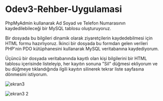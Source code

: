 # Odev3-Rehber-Uygulamasi
 
PhpMyAdmin kullanarak Ad Soyad ve Telefon Numarasının kaydedilebileceği bir MySQL tablosu oluşturuyoruz. 

Bir dosyada bu bilgileri dinamik olarak ziyaretçilerin kaydedebilmesi için HTML formu hazırlıyoruz. İkinci bir dosyada bu formdan gelen verileri PHP'nin PDO kütüphanesini kullanarak MySQL veritabanına kaydediyorum.

Üçüncü bir dosyada veritabanında kayıtlı olan kişi bilgilerini bir HTML tablosu içerisinde listeleyip, her kayıtın sonuna "Sil" düğmesi ekliyorum ve bu düğmeye tıklandığında ilgili kayıtın silinerek tekrar liste sayfasına dönmesini istiyorum.

![ekran3](https://user-images.githubusercontent.com/101289239/203833224-50f92892-68a8-4e2c-a23d-4c59cd7f68d8.png)

![ekran3 2](https://user-images.githubusercontent.com/101289239/203833782-2cacd5de-f112-460f-b2df-372a6d8e3f55.png)
